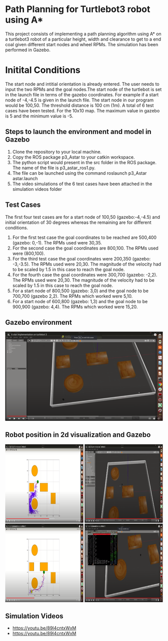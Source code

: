 # Path Planning for Turtlebot3 robot using A* 
This project consists of implementing a path planning algorithm using A* on a turtlebot3 robot of a particular height, width and clearance to get to a end coal given different start nodes and wheel RPMs. The simulation has been performed in Gazebo.

# Initital Conditions
The start node and intitial orientation is already entered. The user needs to input the two RPMs and the goal nodes.The start node of the turtlebot is set 
in the launch file in terms of the gazebo coordinates. For example if a start node of -4,-4.5 is given in the launch file. The start node in our program would be 100,50. The threshold distance is 100 cm (1m).
A total of 6 test cases have been tested. For the 10x10 map. The maximum value in gazebo is 5 and the minimum value is -5. 

## Steps to launch the environment and model in Gazebo
1. Clone the repository to your local machine.
2. Copy the ROS package p3_Astar to your catkin workspace.
3. The python script would present in the src folder in the ROS package. The name of the file is p3_astar_ros1.py.
4. The file can be launched using the command roslaunch p3_Astar astar.launch
5. The video simulations of the 6 test cases have been attached in the simulation videos folder

## Test Cases
The first four test cases are for a start node of 100,50 (gazebo:-4,-4.5) and initial orientation of 30 degrees whereas the remaining are for different conditions. 
1. For the first test case the goal coordinates to be reached are 500,400 (gazebo: 0,-1). The RPMs used were 30,35. 
2. For the second case the goal coordinates are 800,100. The RPMs used were (800,100). 
3. For the third test case the goal coordinates were 200,350 (gazebo: -3,-3.5). The RPMs used were 20,30. The magnitude of the velocity had to be scaled by 1.5 in this case to reach the goal node. 
4. For the fourth case the goal coordinates were 300,700 (gazebo: -2,2). The RPMs used were 20,30. The magnitude of the velocity had to be scaled by 1.5 in this case to reach the goal node.
5. For a start node of 800,500 (gazebo: 3,0) and the goal node to be 700,700 (gazebo 2,2). The RPMs which worked were 5,10. 
6. For a start node of 600,800 (gazebo: 1,3) and the goal node to be 900,900 (gazebo: 4,4). The RPMs which worked were 15,20.

## Gazebo environment
<img src="https://github.com/jayesh68/TURTLEBOT3-ASTAR/blob/main/PathImages/Screenshot%20from%202022-03-04%2011-34-05.png"/>

## Robot position in 2d visualization and Gazebo
<img src="https://github.com/jayesh68/TURTLEBOT3-ASTAR/blob/main/PathImages/Screenshot%20from%202022-03-04%2011-26-58.png" width="250" height="250"/>
<img src="https://github.com/jayesh68/TURTLEBOT3-ASTAR/blob/main/PathImages/Screenshot%20from%202022-03-04%2011-27-25.png" width="250" height="250"/>

<img src="https://github.com/jayesh68/TURTLEBOT3-ASTAR/blob/main/PathImages/Screenshot%20from%202022-03-04%2011-28-11.png" width="250" height="250"/>
<img src="https://github.com/jayesh68/TURTLEBOT3-ASTAR/blob/main/PathImages/Screenshot%20from%202022-03-04%2011-31-49.png" width="250" height="250"/>

## Simulation Videos
* https://youtu.be/89I4cntxWxM
* https://youtu.be/89I4cntxWxM
